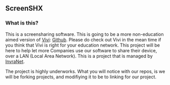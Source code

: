 ## ScreenSHX    

### What is this? 
This is a screensharing software. This is going to be a more non-education aimed version of [Vivi](https://vivi.io): [Github](https://github.com/Viviedu). Please do check out Vivi in the mean time if you think that Vivi is right for your education network.
This project will be here to help let more Companies use our software to share their device, over a LAN (Local Area Network). 
This is a project that is managed by [InvraNet](https://github.com/InvraNet). 

The project is highly underworks. What you will notice with our repos, is we will be forking projects, and modifiying it to be to linking for our project.

